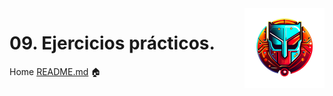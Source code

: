 [//]: # (Andrés Segura - Andr7st | github https://github.com/Andr7st)

<img src="../../project-resources/logo.png" align="right" />

# 09. Ejercicios prácticos.

Home [README.md](../../README.md) 🏠


[//]: # (Andrés Segura - Andr7st | github https://github.com/Andr7st)

